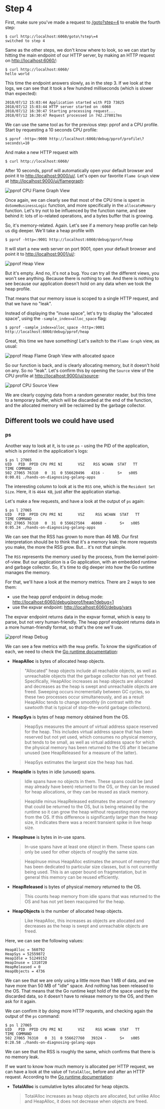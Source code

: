 # Step 4

First, make sure you've made a request to [/goto?step=4](http://localhost:6060/goto?step=4) to enable the fourth step:

```
$ curl http://localhost:6060/goto\?step\=4
switched to step 4
```

Same as the other steps, we don't know where to look, so we can start by hitting the main endpoint of our HTTP server, by making an HTTP request on <http://localhost:6060/>:

```
$ curl http://localhost:6060/
hello world
```

This time the endpoint answers slowly, as in the step 3. If we look at the logs, we can see that it took a few hundred milliseconds (which is slower than expected):

```
2018/07/12 15:03:44 Application started with PID 73825
2018/07/12 15:03:44 HTTP server started on :6060
2018/07/12 16:30:47 Starting processing request...
2018/07/12 16:30:47 Request processed in 742.278017ms
```

We can use the same tool as for the previous step: pprof and a CPU profile. Start by requesting a 10 seconds CPU profile:

```
$ pprof -http=:9000 http://localhost:6060/debug/pprof/profile\?seconds\=10
```

And make a new HTTP request with

```
$ curl http://localhost:6060/
```

After 10 seconds, pprof will automatically open your default browser and point it to <http://localhost:9000/ui/>. Let's open our favorite `Flame Graph` view at <http://localhost:9000/ui/flamegraph>:

![pprof CPU Flame Graph View](pprof-cpu-flame-graph.png)

Once again, we can clearly see that most of the CPU time is spent in `doSomeBusinessLogic` function, and more specifically in the `allocateMemory` function. Let's try not to be influenced by the function name, and see behind it: lots of io-related operations, and a bytes buffer that is growing.

So, it's memory-related. Again. Let's see if a memory heap profile can help us dig deeper. We'll take a heap profile with

```
$ pprof -http=:9001 http://localhost:6060/debug/pprof/heap
```

It will start a new web server on port 9001, open your default browser and point it to <http://localhost:9001/ui/>:

![pprof Heap View](pprof-heap.png)

But it's empty. And no, it's not a bug. You can try all the different views, you won't see anything. Because there is nothing to see. And there is nothing to see because our application doesn't hold on any data when we took the heap profile.

That means that our memory issue is scoped to a single HTTP request, and that we have no "leak".

Instead of displaying the "inuse space", let's try to display the "allocated space", using the `-sample_index=alloc_space` flag:

```
$ pprof -sample_index=alloc_space -http=:9001 http://localhost:6060/debug/pprof/heap
```

Great, this time we have something! Let's switch to the `Flame Graph` view, as usual:

![pprof Heap Flame Graph View with allocated space](pprof-heap-alloc-space.png)

So our function is back, and is clearly allocating memory, but it doesn't hold on any. So no "leak". Let's confirm this by opening the `Source` view of the CPU profile at <http://localhost:9000/ui/source>:

![pprof CPU Source View](pprof-cpu-source.png)

We are clearly copying data from a random generator reader, but this time to a temporary buffer, which will be discarded at the end of the function, and the allocated memory will be reclaimed by the garbage collector.

## Different tools we could have used

### ps

Another way to look at it, is to use `ps` - using the PID of the application, which is printed in the application's logs:

```
$ ps l 27065
UID   PID  PPID CPU PRI NI       VSZ    RSS WCHAN  STAT   TT       TIME COMMAND
502 27065 76310   0  31  0 556620496   4316 -      S+   s005    0:00.01 ./hands-on-diagnosing-golang-apps
```

The interesting column to look at is the `RSS` one, which is the `Resident Set Size`. Here, it is `4644 KB`, just after the application startup.

Let's make a few requests, and have a look at the output of `ps` again:

```
$ ps l 27065
UID   PID  PPID CPU PRI NI       VSZ     RSS WCHAN  STAT   TT       TIME COMMAND
502 27065 76310   0  31  0 556627504   46060 -      S+   s005    0:05.24 ./hands-on-diagnosing-golang-apps
```

We can see that the RSS has grown to more than 46 MB. Our first interpretation should be to think that it's a memory leak: the more requests you make, the more the RSS grow. But... it's not that simple.

The `RSS` represents the memory used by the process, from the kernel point-of-view. But our application is a Go application, with an embedded runtime and garbage collector. So, it's time to dig deeper into how the Go runtime manages the memory.

For that, we'll have a look at the memory metrics. There are 2 ways to see them:

- use the heap pprof endpoint in debug mode: <http://localhost:6060/debug/pprof/heap?debug=1>
- use the expvar endpoint: <http://localhost:6060/debug/vars>

The expvar endpoint returns data in the expvar format, which is easy to parse, but not very human-friendly. The heap pprof endpoint returns data in a more human-friendly format, so that's the one we'll use.

![pprof Heap Debug](pprof-heap-debug.png)

We can see a few metrics with the `Heap` prefix. To know the signification of each, we need to check the [Go runtime documentation](https://golang.org/pkg/runtime/):

* **HeapAlloc** is bytes of allocated heap objects.
  > "Allocated" heap objects include all reachable objects, as well as unreachable objects that the garbage collector has not yet freed. Specifically, HeapAlloc increases as heap objects are allocated and decreases as the heap is swept and unreachable objects are freed. Sweeping occurs incrementally between GC cycles, so these two processes occur simultaneously, and as a result HeapAlloc tends to change smoothly (in contrast with the sawtooth that is typical of stop-the-world garbage collectors).
* **HeapSys** is bytes of heap memory obtained from the OS.
  > HeapSys measures the amount of virtual address space reserved for the heap. This includes virtual address space that has been reserved but not yet used, which consumes no physical memory, but tends to be small, as well as virtual address space for which the physical memory has been returned to the OS after it became unused (see HeapReleased for a measure of the latter).

  > HeapSys estimates the largest size the heap has had.
* **HeapIdle** is bytes in idle (unused) spans.
  > Idle spans have no objects in them. These spans could be (and may already have been) returned to the OS, or they can be reused for heap allocations, or they can be reused as stack memory.

  > HeapIdle minus HeapReleased estimates the amount of memory that could be returned to the OS, but is being retained by the runtime so it can grow the heap without requesting more memory from the OS. If this difference is significantly larger than the heap size, it indicates there was a recent transient spike in live heap size.
* **HeapInuse** is bytes in in-use spans.
  > In-use spans have at least one object in them. These spans can only be used for other objects of roughly the same
size.

  > HeapInuse minus HeapAlloc estimates the amount of memory that has been dedicated to particular size classes, but is not currently being used. This is an upper bound on fragmentation, but in general this memory can be reused efficiently.
* **HeapReleased** is bytes of physical memory returned to the OS.
  > This counts heap memory from idle spans that was returned to the OS and has not yet been reacquired for the heap.
* **HeapObjects** is the number of allocated heap objects.
  > Like HeapAlloc, this increases as objects are allocated and decreases as the heap is swept and unreachable objects are freed.

Here, we can see the following values:

```
HeapAlloc = 560792
HeapSys = 52559872
HeapIdle = 51249152
HeapInuse = 1310720
HeapReleased = 0
HeapObjects = 4736
```

We can see that we are only using a little more than 1 MB of data, and we have more than 50 MB of "idle" space. And nothing has been released to the OS. That means that the Go runtime kept hold of the space used by the discarded data, so it doesn't have to release memory to the OS, and then ask for it again.

We can confirm it by doing more HTTP requests, and checking again the output of the `ps` command:

```
$ ps l 27065
UID   PID  PPID CPU PRI NI       VSZ     RSS WCHAN  STAT   TT       TIME COMMAND
502 27065 76310   0  31  0 556627760   39324 -      S+   s005    0:28.58 ./hands-on-diagnosing-golang-apps
```

We can see that the RSS is roughly the same, which confirms that there is no memory leak.

If we want to know how much memory is allocated per HTTP request, we can have a look at the value of `TotalAlloc`, before and after an HTTP request. According to the [Go runtime documentation](https://golang.org/pkg/runtime/):

* **TotalAlloc** is cumulative bytes allocated for heap objects.
  > TotalAlloc increases as heap objects are allocated, but unlike Alloc and HeapAlloc, it does not decrease when objects are freed.
